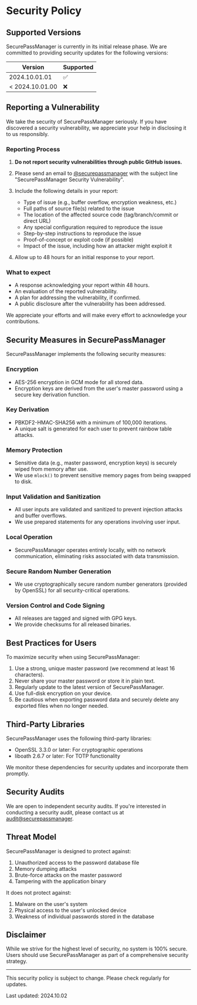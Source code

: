 # Security Policy

## Supported Versions

SecurePassManager is currently in its initial release phase. We are committed to providing security updates for the following versions:

| Version | Supported          |
| ------- | ------------------ |
| 2024.10.01.01 | :white_check_mark: |
| < 2024.10.01.00 | :x:                |

## Reporting a Vulnerability

We take the security of SecurePassManager seriously. If you have discovered a security vulnerability, we appreciate your help in disclosing it to us responsibly.

### Reporting Process

1. **Do not report security vulnerabilities through public GitHub issues.**

2. Please send an email to [@securepassmanager](mailto:faisalmoshiur+secpasswd@gmail.com) with the subject line "SecurePassManager Security Vulnerability".

3. Include the following details in your report:
   - Type of issue (e.g., buffer overflow, encryption weakness, etc.)
   - Full paths of source file(s) related to the issue
   - The location of the affected source code (tag/branch/commit or direct URL)
   - Any special configuration required to reproduce the issue
   - Step-by-step instructions to reproduce the issue
   - Proof-of-concept or exploit code (if possible)
   - Impact of the issue, including how an attacker might exploit it

4. Allow up to 48 hours for an initial response to your report.

### What to expect

- A response acknowledging your report within 48 hours.
- An evaluation of the reported vulnerability.
- A plan for addressing the vulnerability, if confirmed.
- A public disclosure after the vulnerability has been addressed.

We appreciate your efforts and will make every effort to acknowledge your contributions.

## Security Measures in SecurePassManager

SecurePassManager implements the following security measures:

### Encryption

- AES-256 encryption in GCM mode for all stored data.
- Encryption keys are derived from the user's master password using a secure key derivation function.

### Key Derivation

- PBKDF2-HMAC-SHA256 with a minimum of 100,000 iterations.
- A unique salt is generated for each user to prevent rainbow table attacks.

### Memory Protection

- Sensitive data (e.g., master password, encryption keys) is securely wiped from memory after use.
- We use `mlock()` to prevent sensitive memory pages from being swapped to disk.

### Input Validation and Sanitization

- All user inputs are validated and sanitized to prevent injection attacks and buffer overflows.
- We use prepared statements for any operations involving user input.

### Local Operation

- SecurePassManager operates entirely locally, with no network communication, eliminating risks associated with data transmission.

### Secure Random Number Generation

- We use cryptographically secure random number generators (provided by OpenSSL) for all security-critical operations.

### Version Control and Code Signing

- All releases are tagged and signed with GPG keys.
- We provide checksums for all released binaries.

## Best Practices for Users

To maximize security when using SecurePassManager:

1. Use a strong, unique master password (we recommend at least 16 characters).
2. Never share your master password or store it in plain text.
3. Regularly update to the latest version of SecurePassManager.
4. Use full-disk encryption on your device.
5. Be cautious when exporting password data and securely delete any exported files when no longer needed.

## Third-Party Libraries

SecurePassManager uses the following third-party libraries:

- OpenSSL 3.3.0 or later: For cryptographic operations
- liboath 2.6.7 or later: For TOTP functionality

We monitor these dependencies for security updates and incorporate them promptly.

## Security Audits

We are open to independent security audits. If you're interested in conducting a security audit, please contact us at [audit@securepassmanager](mailto:faisalmoshiur+secpasswdaudit@gmail.com).

## Threat Model

SecurePassManager is designed to protect against:

1. Unauthorized access to the password database file
2. Memory dumping attacks
3. Brute-force attacks on the master password
4. Tampering with the application binary

It does not protect against:

1. Malware on the user's system
2. Physical access to the user's unlocked device
3. Weakness of individual passwords stored in the database

## Disclaimer

While we strive for the highest level of security, no system is 100% secure. Users should use SecurePassManager as part of a comprehensive security strategy.

---

This security policy is subject to change. Please check regularly for updates.

Last updated: 2024.10.02
